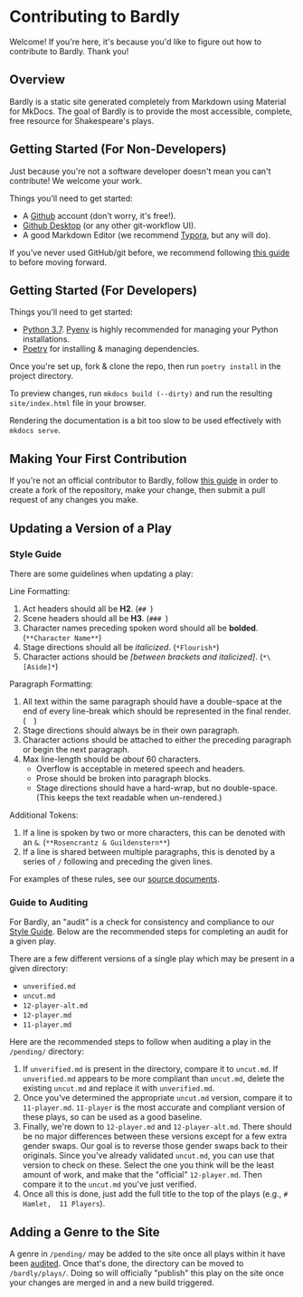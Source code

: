 # Contributing to Bardly

Welcome! If you're here, it's because you'd like to figure
out how to contribute to Bardly. Thank you!

## Overview

Bardly is a static site generated completely from Markdown
using Material for MkDocs. The goal of Bardly is to
provide the most accessible, complete, free resource for
Shakespeare's plays.

## Getting Started (For Non-Developers)

Just because you're not a software developer doesn't mean
you can't contribute! We welcome your work.

Things you'll need to get started:

- A [Github](https://github.com) account (don't worry,
  it's free!).
- [Github Desktop](https://desktop.github.com/) (or any
  other git-workflow UI).
- A good Markdown Editor (we recommend
  [Typora](https://typora.io/), but any will do).

If you've never used GitHub/git before, we recommend
following
[this guide](https://guides.github.com/activities/hello-world/)
to before moving forward.


## Getting Started (For Developers)

Things you'll need to get started:

- [Python 3.7](https://www.python.org/downloads/).
  [Pyenv](https://github.com/pyenv/pyenv) is highly
  recommended for managing your Python installations.
- [Poetry](https://python-poetry.org) for installing &
  managing dependencies.

Once you're set up, fork & clone the repo, then run
`poetry install` in the project directory.

To preview changes, run `mkdocs build (--dirty)` and run
the resulting `site/index.html` file in your browser.

Rendering the documentation is a bit too slow to be used
effectively with `mkdocs serve`.


## Making Your First Contribution

If you're not an official contributor to Bardly, follow
[this guide](https://guides.github.com/activities/forking/)
in order to create a fork of the repository, make your
change, then submit a pull request of any changes you
make.

## Updating a Version of a Play

### Style Guide

There are some guidelines when updating a play:

Line Formatting:

1. Act headers should all be **H2**. (`## `)
2. Scene headers should all be **H3**. (`### `)
3. Character names preceding spoken word should all be
   **bolded**. (`**Character Name**`)
4. Stage directions should all be *italicized*. (`*Flourish*`)
5. Character actions should be *\[between brackets and
   italicized]*. (`*\[Aside]*`)

Paragraph Formatting:

1. All text within the same paragraph should have a
   double-space at the end of every line-break which
   should be represented in the final render. (`  `)
2. Stage directions should always be in their own
   paragraph.
3. Character actions should be attached to either the
   preceding paragraph or begin the next paragraph.
4. Max line-length should be *about* 60 characters.
   - Overflow is acceptable in metered speech and headers.
   - Prose should be broken into paragraph blocks.
   - Stage directions should have a hard-wrap, but no
     double-space. (This keeps the text readable when
     un-rendered.)

Additional Tokens:

1. If a line is spoken by two or more characters, this can
   be denoted with an `&`. (`**Rosencrantz & Guildenstern**`)
2. If a line is shared between multiple paragraphs, this
   is denoted by a series of ` / ` following and
   preceding the given lines.

For examples of these rules, see our
[source documents](https://github.com/seandstewart/bardly/tree/master/bardly/plays).


### Guide to Auditing

For Bardly, an "audit" is a check for consistency and
compliance to our [Style Guide](#style-guide). Below are
the recommended steps for completing an audit for a given
play.

There are a few different versions of a single play which
may be present in a given directory:

- `unverified.md`
- `uncut.md`
- `12-player-alt.md`
- `12-player.md`
- `11-player.md`

Here are the recommended steps to follow when auditing a
play in the `/pending/` directory:

1. If `unverified.md` is present in the directory, compare
   it to `uncut.md`. If `unverified.md` appears to be more
   compliant than `uncut.md`, delete the existing
   `uncut.md` and replace it with `unverified.md`.
2. Once you've determined the appropriate `uncut.md`
   version, compare it to `11-player.md`. `11-player` is
   the most accurate and compliant version of these plays,
   so can be used as a good baseline.
3. Finally, we're down to `12-player.md` and
   `12-player-alt.md`. There should be no major
   differences between these versions except for a few
   extra gender swaps. Our goal is to reverse those gender
   swaps back to their originals. Since you've already
   validated `uncut.md`, you can use that version to check
   on these. Select the one you think will be the least
   amount of work, and make that the "official"
   `12-player.md`. Then compare it to the `uncut.md`
   you've just verified.
4. Once all this is done, just add the full title to the
   top of the plays (e.g., `# Hamlet,  11 Players`).

## Adding a Genre to the Site

A genre in `/pending/` may be added to the site once all
plays within it have been [audited](#guide-to-auditing).
Once that's done, the directory can be moved to
`/bardly/plays/`. Doing so will officially "publish" this
play on the site once your changes are merged in and a new
build triggered.
